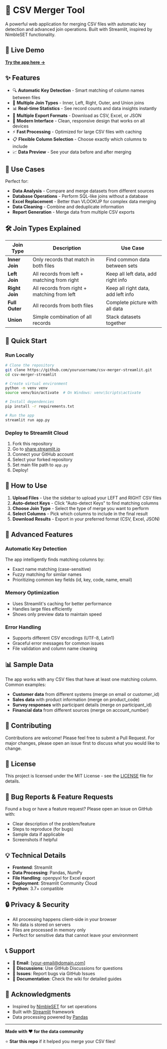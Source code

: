 # 🔗 CSV Merger Tool

A powerful web application for merging CSV files with automatic key detection and advanced join operations. Built with Streamlit, inspired by NimbleSET functionality.

## 🚀 Live Demo

[**Try the app here →**](https://csv-merger-tool.streamlit.app/)

## ✨ Features

- 🔍 **Automatic Key Detection** - Smart matching of column names between files
- 🔗 **Multiple Join Types** - Inner, Left, Right, Outer, and Union joins
- 📊 **Real-time Statistics** - See record counts and data insights instantly
- 📁 **Multiple Export Formats** - Download as CSV, Excel, or JSON
- 🎨 **Modern Interface** - Clean, responsive design that works on all devices
- ⚡ **Fast Processing** - Optimized for large CSV files with caching
- 📋 **Flexible Column Selection** - Choose exactly which columns to include
- 📈 **Data Preview** - See your data before and after merging

## 🎯 Use Cases

Perfect for:
- **Data Analysis** - Compare and merge datasets from different sources
- **Database Operations** - Perform SQL-like joins without a database
- **Excel Replacement** - Better than VLOOKUP for complex data merging
- **Data Cleaning** - Combine and deduplicate information
- **Report Generation** - Merge data from multiple CSV exports

## 🛠️ Join Types Explained

| Join Type | Description | Use Case |
|-----------|-------------|----------|
| **Inner Join** | Only records that match in both files | Find common data between sets |
| **Left Join** | All records from left + matching from right | Keep all left data, add right info |
| **Right Join** | All records from right + matching from left | Keep all right data, add left info |
| **Full Outer** | All records from both files | Complete picture with all data |
| **Union** | Simple combination of all records | Stack datasets together |

## 🚀 Quick Start

### Run Locally

```bash
# Clone the repository
git clone https://github.com/yourusername/csv-merger-streamlit.git
cd csv-merger-streamlit

# Create virtual environment
python -m venv venv
source venv/bin/activate  # On Windows: venv\Scripts\activate

# Install dependencies
pip install -r requirements.txt

# Run the app
streamlit run app.py
```

### Deploy to Streamlit Cloud

1. Fork this repository
2. Go to [share.streamlit.io](https://share.streamlit.io/)
3. Connect your GitHub account
4. Select your forked repository
5. Set main file path to `app.py`
6. Deploy!

## 📖 How to Use

1. **Upload Files** - Use the sidebar to upload your LEFT and RIGHT CSV files
2. **Auto-detect Keys** - Click "Auto-detect Keys" to find matching columns
3. **Choose Join Type** - Select the type of merge you want to perform
4. **Select Columns** - Pick which columns to include in the final result
5. **Download Results** - Export in your preferred format (CSV, Excel, JSON)

## 🔧 Advanced Features

### Automatic Key Detection
The app intelligently finds matching columns by:
- Exact name matching (case-sensitive)
- Fuzzy matching for similar names
- Prioritizing common key fields (id, key, code, name, email)

### Memory Optimization
- Uses Streamlit's caching for better performance
- Handles large files efficiently
- Shows only preview data to maintain speed

### Error Handling
- Supports different CSV encodings (UTF-8, Latin1)
- Graceful error messages for common issues
- File validation and column name cleaning

## 📊 Sample Data

The app works with any CSV files that have at least one matching column. Common examples:

- **Customer data** from different systems (merge on email or customer_id)
- **Sales data** with product information (merge on product_code)
- **Survey responses** with participant details (merge on participant_id)
- **Financial data** from different sources (merge on account_number)

## 🤝 Contributing

Contributions are welcome! Please feel free to submit a Pull Request. For major changes, please open an issue first to discuss what you would like to change.

## 📝 License

This project is licensed under the MIT License - see the [LICENSE](LICENSE) file for details.

## 🐛 Bug Reports & Feature Requests

Found a bug or have a feature request? Please open an issue on GitHub with:
- Clear description of the problem/feature
- Steps to reproduce (for bugs)
- Sample data if applicable
- Screenshots if helpful

## 💡 Technical Details

- **Frontend**: Streamlit
- **Data Processing**: Pandas, NumPy
- **File Handling**: openpyxl for Excel export
- **Deployment**: Streamlit Community Cloud
- **Python**: 3.7+ compatible

## 🔒 Privacy & Security

- All processing happens client-side in your browser
- No data is stored on servers
- Files are processed in memory only
- Perfect for sensitive data that cannot leave your environment

## 📞 Support

- 📧 **Email**: [your-email@domain.com]
- 💬 **Discussions**: Use GitHub Discussions for questions
- 🐛 **Issues**: Report bugs via GitHub Issues
- 📖 **Documentation**: Check the wiki for detailed guides

## 🌟 Acknowledgments

- Inspired by [NimbleSET](http://nimbleset.com/) for set operations
- Built with [Streamlit](https://streamlit.io/) framework
- Data processing powered by [Pandas](https://pandas.pydata.org/)

---

**Made with ❤️ for the data community**

⭐ **Star this repo** if it helped you merge your CSV files!